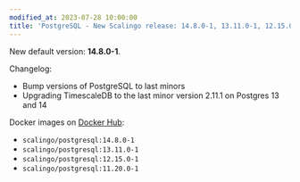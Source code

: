 ```yaml
---
modified_at: 2023-07-28 10:00:00
title: 'PostgreSQL - New Scalingo release: 14.8.0-1, 13.11.0-1, 12.15.0-1, and 11.20.0-1, Timescale DB 2.11.1'
---
```


New default version: **14.8.0-1**.

Changelog:

- Bump versions of PostgreSQL to last minors
- Upgrading TimescaleDB to the last minor version 2.11.1 on Postgres 13 and 14

Docker images on [Docker Hub](https://hub.docker.com/r/scalingo/postgresql):

* `scalingo/postgresql:14.8.0-1`
* `scalingo/postgresql:13.11.0-1`
* `scalingo/postgresql:12.15.0-1`
* `scalingo/postgresql:11.20.0-1`
